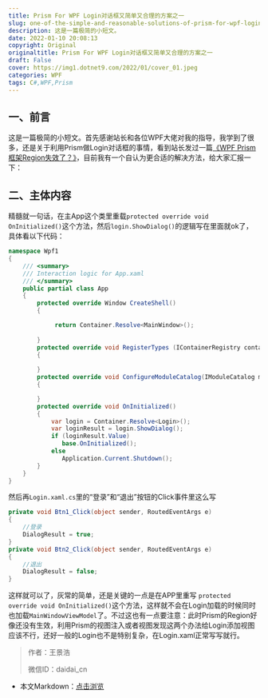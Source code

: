 ```yaml
---
title: Prism For WPF Login对话框又简单又合理的方案之一
slug: one-of-the-simple-and-reasonable-solutions-of-prism-for-wpf-login-dialog
description: 这是一篇极简的小短文。
date: 2022-01-10 20:08:13
copyright: Original
originaltitle: Prism For WPF Login对话框又简单又合理的方案之一
draft: False
cover: https://img1.dotnet9.com/2022/01/cover_01.jpeg
categories: WPF
tags: C#,WPF,Prism
---
```


## 一、前言

这是一篇极简的小短文。首先感谢站长和各位WPF大佬对我的指导，我学到了很多，还是关于利用Prism做Login对话框的事情，看到站长发过一篇[《WPF Prism框架Region失效了？》](https://mp.weixin.qq.com/s/fEWHp6wGioa6SjJx_hXEvQ)，目前我有一个自认为更合适的解决方法，给大家汇报一下：

## 二、主体内容

精髓就一句话，在主App这个类里重载`protected override void OnInitialized()`这个方法，然后`login.ShowDialog()`的逻辑写在里面就ok了，具体看以下代码：

```cs
namespace Wpf1
{
    /// <summary>
    /// Interaction logic for App.xaml
    /// </summary>
    public partial class App
    {
        protected override Window CreateShell()
        {

             return Container.Resolve<MainWindow>();
        
        }
        protected override void RegisterTypes (IContainerRegistry containerRegistry)
        {
            
        }
        protected override void ConfigureModuleCatalog(IModuleCatalog moduleCatalog)
        {

        }
        protected override void OnInitialized()
        {     
            var login = Container.Resolve<Login>();
            var loginResult = login.ShowDialog();
            if (loginResult.Value)
               base.OnInitialized();
            else
               Application.Current.Shutdown();
        }
    }
}
```

然后再`Login.xaml.cs`里的“登录”和“退出”按钮的Click事件里这么写

```cs
private void Btn1_Click(object sender, RoutedEventArgs e)
{
    //登录
    DialogResult = true;
}
private void Btn2_Click(object sender, RoutedEventArgs e)
{
    //退出
    DialogResult = false;
}
```

这样就可以了，灰常的简单，还是关键的一点是在APP里重写 `protected override void OnInitialized()`这个方法，这样就不会在Login加载的时候同时也加载`MainWindowViewModel`了。不过这也有一点要注意：此时Prism的Region好像还没有生效，利用Prism的视图注入或者视图发现这两个办法给Login添加视图应该不行，还好一般的Login也不是特别复杂，在Login.xaml正常写写就行。

>作者：王景浩
>
>微信ID：daidai_cn

- 本文Markdown：[点击浏览](https://github.com/dotnet9/Assets.Dotnet9/blob/main/2022/01/2022-01-10_01.md)